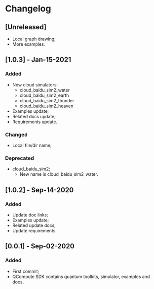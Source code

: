 # Changelog

## [Unreleased]
- Local graph drawing;
- More examples.

## [1.0.3] - Jan-15-2021
### Added
- New cloud simulators:
  + cloud_baidu_sim2_water
  + cloud_baidu_sim2_earth
  + cloud_baidu_sim2_thunder
  + cloud_baidu_sim2_heaven
- Examples update;
- Related docs update;
- Requirements update.
### Changed
- Local file/dir name;
### Deprecated
- cloud_baidu_sim2;
  + New name is cloud_baidu_sim2_water.

## [1.0.2] - Sep-14-2020
### Added
- Update doc links;
- Examples update;
- Related update docs;
- Update requirements.

## [0.0.1] - Sep-02-2020
### Added
- First commit;
- QCompute SDK contains quantum toolkits, simulator, examples and docs.